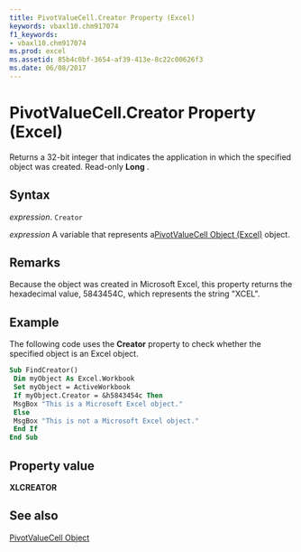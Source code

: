 ```yaml
---
title: PivotValueCell.Creator Property (Excel)
keywords: vbaxl10.chm917074
f1_keywords:
- vbaxl10.chm917074
ms.prod: excel
ms.assetid: 85b4c0bf-3654-af39-413e-8c22c00626f3
ms.date: 06/08/2017
---
```



# PivotValueCell.Creator Property (Excel)

Returns a 32-bit integer that indicates the application in which the specified object was created. Read-only  **Long** .


## Syntax

 _expression_. `Creator`

 _expression_ A variable that represents a[PivotValueCell Object (Excel)](Excel.pivotvaluecell.md) object.


## Remarks

Because the object was created in Microsoft Excel, this property returns the hexadecimal value, 5843454C, which represents the string "XCEL".


## Example

The following code uses the  **Creator** property to check whether the specified object is an Excel object.


```vb
Sub FindCreator() 
 Dim myObject As Excel.Workbook 
 Set myObject = ActiveWorkbook 
 If myObject.Creator = &h5843454c Then 
 MsgBox "This is a Microsoft Excel object." 
 Else 
 MsgBox "This is not a Microsoft Excel object." 
 End If 
End Sub
```


## Property value

 **XLCREATOR**


## See also



[PivotValueCell Object](Excel.pivotvaluecell.md)


